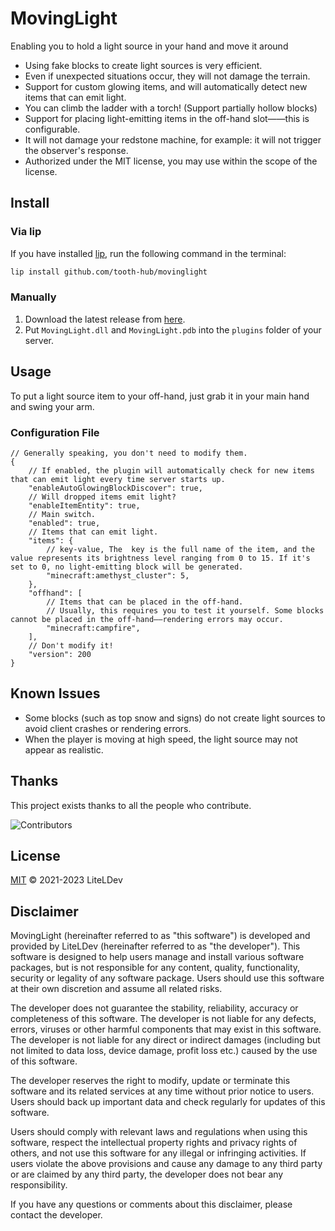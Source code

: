 # MovingLight

Enabling you to hold a light source in your hand and move it around

- Using fake blocks to create light sources is very efficient.
- Even if unexpected situations occur, they will not damage the terrain.
- Support for custom glowing items, and will automatically detect new items that can emit light.
- You can climb the ladder with a torch! (Support partially hollow blocks)
- Support for placing light-emitting items in the off-hand slot——this is configurable.
- It will not damage your redstone machine, for example: it will not trigger the observer's response.
- Authorized under the MIT license, you may use within the scope of the license.

## Install

### Via lip

If you have installed [lip](https://github.com/lippkg/lip), run the following command in the terminal:

```bash
lip install github.com/tooth-hub/movinglight
```

### Manually

1. Download the latest release from [here](https://github.com/LiteLDev/MovingLight/releases).
2. Put `MovingLight.dll` and `MovingLight.pdb` into the `plugins` folder of your server.

## Usage

To put a light source item to your off-hand, just grab it in your main hand and swing your arm.

### Configuration File

```json5
// Generally speaking, you don't need to modify them.
{
    // If enabled, the plugin will automatically check for new items that can emit light every time server starts up.
    "enableAutoGlowingBlockDiscover": true,
    // Will dropped items emit light?
    "enableItemEntity": true,
    // Main switch.
    "enabled": true,
    // Items that can emit light.
    "items": {
        // key-value, The  key is the full name of the item, and the value represents its brightness level ranging from 0 to 15. If it's set to 0, no light-emitting block will be generated.
        "minecraft:amethyst_cluster": 5,
    },
    "offhand": [
        // Items that can be placed in the off-hand.
        // Usually, this requires you to test it yourself. Some blocks cannot be placed in the off-hand——rendering errors may occur.
        "minecraft:campfire",
    ],
    // Don't modify it!
    "version": 200
}
```

## Known Issues

- Some blocks (such as top snow and signs) do not create light sources to avoid client crashes or rendering errors.
- When the player is moving at high speed, the light source may not appear as realistic.

## Thanks

This project exists thanks to all the people who contribute.

![Contributors](https://contrib.rocks/image?repo=LiteLDev/MovingLight)

## License

[MIT](LICENSE) © 2021-2023 LiteLDev

## Disclaimer

MovingLight (hereinafter referred to as "this software") is developed and 
provided by LiteLDev (hereinafter referred to as "the developer"). This software is designed 
to help users manage and install various software packages, but is not responsible for any 
content, quality, functionality, security or legality of any software package. Users should 
use this software at their own discretion and assume all related risks.

The developer does not guarantee the stability, reliability, accuracy or completeness of this 
software. The developer is not liable for any defects, errors, viruses or other harmful components 
that may exist in this software. The developer is not liable for any direct or indirect damages 
(including but not limited to data loss, device damage, profit loss etc.) caused by the use of 
this software.

The developer reserves the right to modify, update or terminate this software and its related 
services at any time without prior notice to users. Users should back up important data and check 
regularly for updates of this software.

Users should comply with relevant laws and regulations when using this software, respect the 
intellectual property rights and privacy rights of others, and not use this software for any 
illegal or infringing activities. If users violate the above provisions and cause any damage 
to any third party or are claimed by any third party, the developer does not bear any 
responsibility.

If you have any questions or comments about this disclaimer, please contact the developer.
